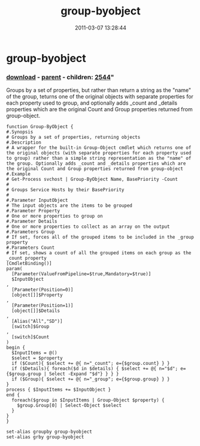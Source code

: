 ﻿---
pid:            2543
parent:         2542
children:       2544
poster:         Joel Bennett
title:          group-byobject
date:           2011-03-07 13:28:44
format:         posh
---

# group-byobject

### [download](2543.ps1) - [parent](2542.md) - children: [2544](2544.md)"

Groups by a set of properties, but rather than return a string as the "name" of the group, teturns one of the original objects with separate properties for each property used to group, and optionally adds _count and _details properties which are the original Count and Group properties returned from group-object.

```posh
function Group-ByObject {
#.Synopsis
# Groups by a set of properties, returning objects
#.Description
# A wrapper for the built-in Group-Object cmdlet which returns one of the original objects (with separate properties for each property used to group) rather than a simple string representation as the "name" of the group. Optionally adds _count and _details properties which are the original Count and Group properties returned from group-object
#.Example
# Get-Process svchost | Group-ByObject Name, BasePriority -Count
#
# Groups Service Hosts by their BasePriority
#
#.Parameter InputObject
# The input objects are the items to be grouped
#.Parameter Property
# One or more properties to group on
#.Parameter Details
# One or more properties to collect as an array on the output
#.Parameters Group
# If set, forces all of the grouped items to be included in the _group property
#.Parameters Count
# If set, shows a count of all the grouped items on each group as the _count property
[CmdletBinding()]
param(
  [Parameter(ValueFromPipeline=$true,Mandatory=$true)]
  $InputObject
, 
  [Parameter(Position=0)]
  [object[]]$Property
, 
  [Parameter(Position=1)]
  [object[]]$Details
, 
  [Alias("All","SD")]
  [switch]$Group
, 
  [switch]$Count
)
begin { 
  $InputItems = @() 
  $select = $property
  if ($Count){ $select += @{ n="_count"; e={$group.count} } }
  if ($Details){ foreach($d in $details) { $select += @{ n="$d"; e={$group.group | Select -Expand "$d"} } } }
  if ($Group){ $select += @{ n="_group"; e={$group.group} } }
}
process { $InputItems += $InputObject }
end {
  foreach($group in $InputItems | Group-Object $property) { 
    $group.Group[0] | Select-Object $select 
  }
}
}

set-alias groupby group-byobject
set-alias grby group-byobject
```
